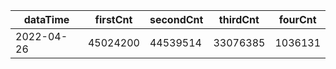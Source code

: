 |dataTime|firstCnt|secondCnt|thirdCnt|fourCnt|
|-|-|-|-|-|
|2022-04-26|45024200|44539514|33076385|1036131|